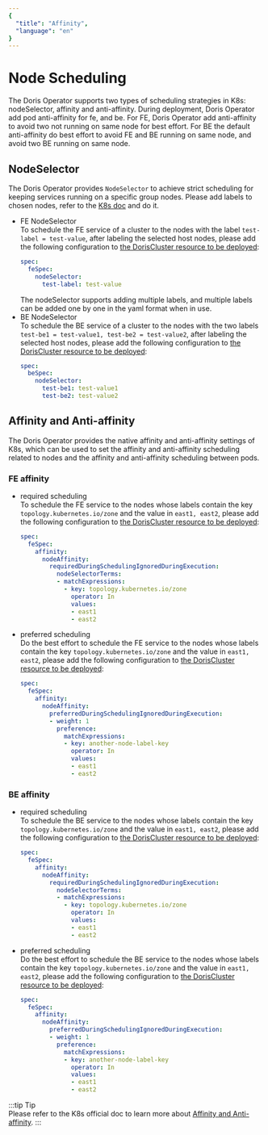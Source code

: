 ```yaml
---
{
  "title": "Affinity",
  "language": "en"
}
---
```


<!-- 
Licensed to the Apache Software Foundation (ASF) under one
or more contributor license agreements.  See the NOTICE file
distributed with this work for additional information
regarding copyright ownership.  The ASF licenses this file
to you under the Apache License, Version 2.0 (the
"License"); you may not use this file except in compliance
with the License.  You may obtain a copy of the License at

  http://www.apache.org/licenses/LICENSE-2.0

Unless required by applicable law or agreed to in writing,
software distributed under the License is distributed on an
"AS IS" BASIS, WITHOUT WARRANTIES OR CONDITIONS OF ANY
KIND, either express or implied.  See the License for the
specific language governing permissions and limitations
under the License.
-->

# Node Scheduling
The Doris Operator supports two types of scheduling strategies in K8s: nodeSelector, affinity and anti-affinity. During deployment, Doris Operator add pod anti-affinity for fe, and be. For FE, Doris Operator add anti-affinity to avoid two not running on same node for best effort. 
For BE the default anti-affinity do best effort to avoid FE and BE running on same node, and avoid two BE running on same node.

## NodeSelector
The Doris Operator provides `NodeSelector` to achieve strict scheduling for keeping services running on a specific group nodes. Please add labels to chosen nodes, refer to the [K8s doc](https://kubernetes.io/docs/tasks/configure-pod-container/assign-pods-nodes/) and do it.  

- FE NodeSelector  
    To schedule the FE service of a cluster to the nodes with the label `test-label = test-value`, after labeling the selected host nodes, please add the following configuration to [the DorisCluster resource to be deployed](install-quickstart.md#step-3-deploy-doris-cluster):
    ```yaml
    spec:
      feSpec:
        nodeSelector:
          test-label: test-value
    ```
    The nodeSelector supports adding multiple labels, and multiple labels can be added one by one in the yaml format when in use.  
- BE NodeSelector  
    To schedule the BE service of a cluster to the nodes with the two labels `test-be1 = test-value1, test-be2 = test-value2`, after labeling the selected host nodes, please add the following configuration to [the DorisCluster resource to be deployed](install-quickstart.md#step-3-deploy-doris-cluster):
    ```yaml
    spec:
      beSpec:
        nodeSelector:
          test-be1: test-value1
          test-be2: test-value2
    ```

## Affinity and Anti-affinity
The Doris Operator provides the native affinity and anti-affinity settings of K8s, which can be used to set the affinity and anti-affinity scheduling related to nodes and the affinity and anti-affinity scheduling between pods.  

### FE affinity
- required scheduling  
    To schedule the FE service to the nodes whose labels contain the key `topology.kubernetes.io/zone` and the value in `east1, east2`, please add the following configuration to [the DorisCluster resource to be deployed](install-quickstart.md#step-3-deploy-doris-cluster):
    ```yaml
    spec:
      feSpec:
        affinity:
          nodeAffinity:
            requiredDuringSchedulingIgnoredDuringExecution:
              nodeSelectorTerms:
              - matchExpressions:
                - key: topology.kubernetes.io/zone
                  operator: In
                  values:
                  - east1
                  - east2
    ```
  
- preferred scheduling  
    Do the best effort to schedule the FE service to the nodes whose labels contain the key `topology.kubernetes.io/zone` and the value in `east1, east2`, please add the following configuration to [the DorisCluster resource to be deployed](install-quickstart.md#step-3-deploy-doris-cluster):
    ```yaml
    spec:
      feSpec:
        affinity:
          nodeAffinity:
            preferredDuringSchedulingIgnoredDuringExecution:
            - weight: 1
              preference:
                matchExpressions:
                - key: another-node-label-key
                  operator: In
                  values:
                  - east1
                  - east2
    ```
  
### BE affinity
- required scheduling  
  To schedule the BE service to the nodes whose labels contain the key `topology.kubernetes.io/zone` and the value in `east1, east2`, please add the following configuration to [the DorisCluster resource to be deployed](install-quickstart.md#step-3-deploy-doris-cluster):
    ```yaml
    spec:
      feSpec:
        affinity:
          nodeAffinity:
            requiredDuringSchedulingIgnoredDuringExecution:
              nodeSelectorTerms:
              - matchExpressions:
                - key: topology.kubernetes.io/zone
                  operator: In
                  values:
                  - east1
                  - east2
    ```

- preferred scheduling  
  Do the best effort to schedule the BE service to the nodes whose labels contain the key `topology.kubernetes.io/zone` and the value in `east1, east2`, please add the following configuration to [the DorisCluster resource to be deployed](install-quickstart.md#step-3-deploy-doris-cluster):
    ```yaml
    spec:
      feSpec:
        affinity:
          nodeAffinity:
            preferredDuringSchedulingIgnoredDuringExecution:
            - weight: 1
              preference:
                matchExpressions:
                - key: another-node-label-key
                  operator: In
                  values:
                  - east1
                  - east2
    ```
:::tip Tip  
Please refer to the K8s official doc to learn more about [Affinity and Anti-affinity](https://kubernetes.io/docs/concepts/scheduling-eviction/assign-pod-node/). 
:::